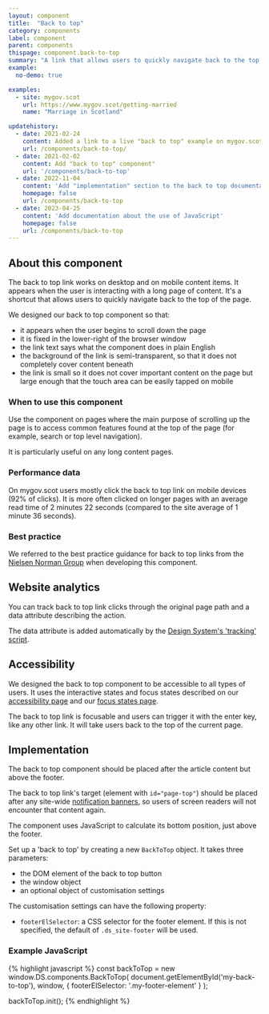 ```yaml
---
layout: component
title:  "Back to top"
category: components
label: component
parent: components
thispage: component.back-to-top
summary: "A link that allows users to quickly navigate back to the top of the page with a single click. The link improves navigation for users on long pages of content and on mobile devices."
example:
  no-demo: true

examples:
  - site: mygov.scot
    url: https://www.mygov.scot/getting-married
    name: "Marriage in Scotland"

updatehistory:
  - date: 2021-02-24
    content: Added a link to a live "back to top" example on mygov.scot
    url: /components/back-to-top/
  - date: 2021-02-02
    content: Add "back to top" component"
    url: '/components/back-to-top'
  - date: 2022-11-04
    content: 'Add "implementation" section to the back to top documentation that describes link and link target placement'
    homepage: false
    url: /components/back-to-top
  - date: 2023-04-25
    content: 'Add documentation about the use of JavaScript'
    homepage: false
    url: /components/back-to-top
---
```

## About this component

The back to top link works on desktop and on mobile content items. It appears when the user is interacting with a long page of content. It's a shortcut that allows users to quickly navigate back to the top of the page.

We designed our back to top component so that:

* it appears when the user begins to scroll down the page
* it is fixed in the lower-right of the browser window
* the link text says what the component does in plain English
* the background of the link is semi-transparent, so that it does not completely cover content beneath
* the link is small so it does not cover important content on the page but large enough that the touch area can be easily tapped on mobile

### When to use this component

Use the component on pages where the main purpose of scrolling up the page is to access common features found at the top of the page (for example, search or top level navigation).

It is particularly useful on any long content pages.

### Performance data

On mygov.scot users mostly click the back to top link on mobile devices (92% of clicks). It is more often clicked on longer pages with an average read time of 2 minutes 22 seconds (compared to the site average of 1 minute 36 seconds).

### Best practice

We referred to the best practice guidance for back to top links from the [Nielsen Norman Group](https://www.nngroup.com/articles/back-to-top/) when developing this component.

## Website analytics

You can track back to top link clicks through the original page path and a data attribute describing the action.

The data attribute is added automatically by the [Design System's 'tracking' script](/guidance/tracking/#back-to-top).

## Accessibility

We designed the back to top component to be accessible to all types of users. It uses the interactive states and focus states described on our [accessibility page](/accessibility/) and our [focus states page](/styles/states/).

The back to top link is focusable and users can trigger it with the enter key, like any other link. It will take users back to the top of the current page.

## Implementation

The back to top component should be placed after the article content but above the footer.

The back to top link's target (element with `id="page-top"`) should be placed after any site-wide [notification banners](/components/notification-banner), so users of screen readers will not encounter that content again.

The component uses JavaScript to calculate its bottom position, just above the footer.

Set up a 'back to top' by creating a new `BackToTop` object. It takes three parameters:

* the DOM element of the back to top button
* the window object
* an optional object of customisation settings

The customisation settings can have the following property:

* `footerElSelector`: a CSS selector for the footer element. If this is not specified, the default of `.ds_site-footer` will be used.

### Example JavaScript

{% highlight javascript %}
const backToTop = new window.DS.components.BackToTop(
    document.getElementById('my-back-to-top'),
    window,
    {
        footerElSelector: '.my-footer-element'
    }
);

backToTop.init();
{% endhighlight %}
